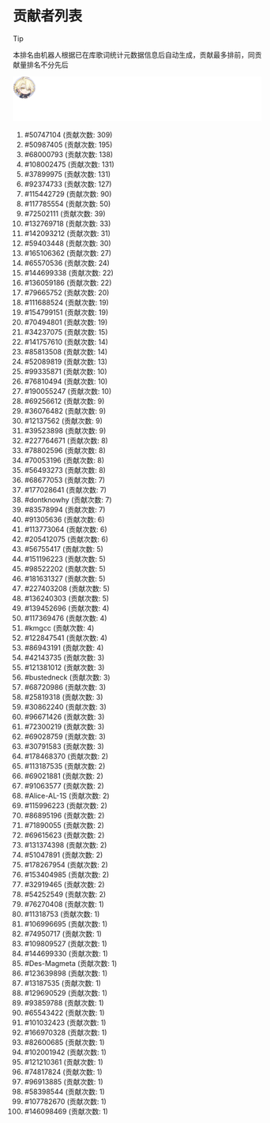 # 贡献者列表

> [!TIP]
> 本排名由机器人根据已在库歌词统计元数据信息后自动生成，贡献最多排前，同贡献量排名不分先后

![贡献者头像画廊](./CONTRIBUTORS.svg)

1. #50747104 (贡献次数: 309)
2. #50987405 (贡献次数: 195)
3. #68000793 (贡献次数: 138)
4. #108002475 (贡献次数: 131)
5. #37899975 (贡献次数: 131)
6. #92374733 (贡献次数: 127)
7. #115442729 (贡献次数: 90)
8. #117785554 (贡献次数: 50)
9. #72502111 (贡献次数: 39)
10. #132769718 (贡献次数: 33)
11. #142093212 (贡献次数: 31)
12. #59403448 (贡献次数: 30)
13. #165106362 (贡献次数: 27)
14. #65570536 (贡献次数: 24)
15. #144699338 (贡献次数: 22)
16. #136059186 (贡献次数: 22)
17. #79665752 (贡献次数: 20)
18. #111688524 (贡献次数: 19)
19. #154799151 (贡献次数: 19)
20. #70494801 (贡献次数: 19)
21. #34237075 (贡献次数: 15)
22. #141757610 (贡献次数: 14)
23. #85813508 (贡献次数: 14)
24. #52089819 (贡献次数: 13)
25. #99335871 (贡献次数: 10)
26. #76810494 (贡献次数: 10)
27. #190055247 (贡献次数: 10)
28. #69256612 (贡献次数: 9)
29. #36076482 (贡献次数: 9)
30. #12137562 (贡献次数: 9)
31. #39523898 (贡献次数: 9)
32. #227764671 (贡献次数: 8)
33. #78802596 (贡献次数: 8)
34. #70053196 (贡献次数: 8)
35. #56493273 (贡献次数: 8)
36. #68677053 (贡献次数: 7)
37. #177028641 (贡献次数: 7)
38. #dontknowhy (贡献次数: 7)
39. #83578994 (贡献次数: 7)
40. #91305636 (贡献次数: 6)
41. #113773064 (贡献次数: 6)
42. #205412075 (贡献次数: 6)
43. #56755417 (贡献次数: 5)
44. #151196223 (贡献次数: 5)
45. #98522202 (贡献次数: 5)
46. #181631327 (贡献次数: 5)
47. #227403208 (贡献次数: 5)
48. #136240303 (贡献次数: 5)
49. #139452696 (贡献次数: 4)
50. #117369476 (贡献次数: 4)
51. #kmgcc (贡献次数: 4)
52. #122847541 (贡献次数: 4)
53. #86943191 (贡献次数: 4)
54. #42143735 (贡献次数: 3)
55. #121381012 (贡献次数: 3)
56. #bustedneck (贡献次数: 3)
57. #68720986 (贡献次数: 3)
58. #25819318 (贡献次数: 3)
59. #30862240 (贡献次数: 3)
60. #96671426 (贡献次数: 3)
61. #72300219 (贡献次数: 3)
62. #69028759 (贡献次数: 3)
63. #30791583 (贡献次数: 3)
64. #178468370 (贡献次数: 2)
65. #113187535 (贡献次数: 2)
66. #69021881 (贡献次数: 2)
67. #91063577 (贡献次数: 2)
68. #Alice-AL-1S (贡献次数: 2)
69. #115996223 (贡献次数: 2)
70. #86895196 (贡献次数: 2)
71. #71890055 (贡献次数: 2)
72. #69615623 (贡献次数: 2)
73. #131374398 (贡献次数: 2)
74. #51047891 (贡献次数: 2)
75. #178267954 (贡献次数: 2)
76. #153404985 (贡献次数: 2)
77. #32919465 (贡献次数: 2)
78. #54252549 (贡献次数: 2)
79. #76270408 (贡献次数: 1)
80. #11318753 (贡献次数: 1)
81. #106996695 (贡献次数: 1)
82. #74950717 (贡献次数: 1)
83. #109809527 (贡献次数: 1)
84. #144699330 (贡献次数: 1)
85. #Des-Magmeta (贡献次数: 1)
86. #123639898 (贡献次数: 1)
87. #13187535 (贡献次数: 1)
88. #129690529 (贡献次数: 1)
89. #93859788 (贡献次数: 1)
90. #65543422 (贡献次数: 1)
91. #101032423 (贡献次数: 1)
92. #166970328 (贡献次数: 1)
93. #82600685 (贡献次数: 1)
94. #102001942 (贡献次数: 1)
95. #121210361 (贡献次数: 1)
96. #74817824 (贡献次数: 1)
97. #96913885 (贡献次数: 1)
98. #58398544 (贡献次数: 1)
99. #107782670 (贡献次数: 1)
100. #146098469 (贡献次数: 1)
